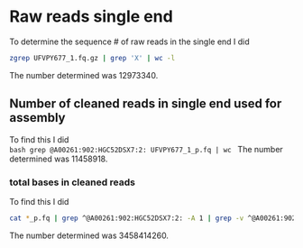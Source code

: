 # Raw reads single end
To determine the sequence # of raw reads in the single end I did 

```bash
zgrep UFVPY677_1.fq.gz | grep 'X' | wc -l 
```
The number determined was 12973340.

## Number of cleaned reads in single end used for assembly
To find this I did  
```bash grep @A00261:902:HGC52DSX7:2: UFVPY677_1_p.fq | wc ```
The number determined was 11458918.


### total bases in cleaned reads
To find this I did 
```bash 
cat *_p.fq | grep ^@A00261:902:HGC52DSX7:2: -A 1 | grep -v ^@A00261:902:HGC52DSX7:2: | grep -v '-' | grep [ATCG] | wc 
```

The number determined was 3458414260.



